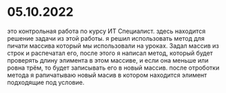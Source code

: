 # 05.10.2022
это контрольная работа по курсу ИТ Специалист.
здесь находится решение задачи из этой работы.
я решил использовать метод для пичати массива который мы использовали на уроках.
Задал массив из строк и распечатал его, после этого я написал метод, который будет проверять длину элимента в этом массиве, и если она меньше или ровна трём, то будет записывать его в новый массив.
после отроботки метода я рапичатываю новый масив в котором находится элимент подходящие под условие.
